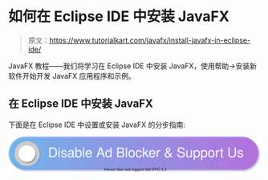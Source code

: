 # 如何在 Eclipse IDE 中安装 JavaFX

> 原文：<https://www.tutorialkart.com/javafx/install-javafx-in-eclipse-ide/>

JavaFX 教程——我们将学习在 Eclipse IDE 中安装 JavaFX，使用帮助->安装新软件开始开发 JavaFX 应用程序和示例。

## 在 Eclipse IDE 中安装 JavaFX

下面是在 Eclipse IDE 中设置或安装 JavaFX 的分步指南:

[![](img/925da31b32d6bc3827932f6c8afb11bb.png)](https://www.tutorialkart.com/)